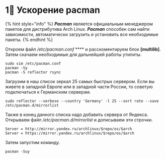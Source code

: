 # 1⃣ Ускорение pacman

{% hint style="info" %}
_**Pacman**_ является официальным менеджером пакетов для дистрибутива Arch Linux. _**Pacman**_ способен сам найти зависимости, автоматически загрузить и установить все необходимые пакеты.
{% endhint %}

Откроем файл _/etc/pacman.conf_ **** и расскоментируем блок **\[multilib]**. Затем скачаем необходимые для дальнейшей работы утилиты.

```shell
sudo vim /etc/pacman.conf
pacman -Sy
pacman -S reflector rsync
```

Загрузим в наш список зеркал 25 самых быстрых сервером. Если вы живете в западной Европе или в западной части России, то советую подключаться к Германским серверам.

```shell
sudo reflector --verbose --country 'Germany' -l 25 --sort rate --save /etc/pacman.d/mirrorlist
```

Также в конец данного списка надо добавить сервера от Яндекса. Открываем файл _/etc/pacman.d/mirrorlist_ и дописываем эти строчки.

```shell
Server = http://mirror.yandex.ru/archlinux/$repo/os/$arch
Server = https://mirror.yandex.ru/archlinux/$repo/os/$arch
```

Затем запустим команду.

```shell
pacman -Suy
```
